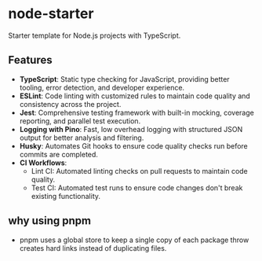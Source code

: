 # node-starter

Starter template for Node.js projects with TypeScript.

## Features

- **TypeScript**: Static type checking for JavaScript, providing better tooling, error detection, and developer experience.
- **ESLint**: Code linting with customized rules to maintain code quality and consistency across the project.
- **Jest**: Comprehensive testing framework with built-in mocking, coverage reporting, and parallel test execution.
- **Logging with Pino**: Fast, low overhead logging with structured JSON output for better analysis and filtering.
- **Husky**: Automates Git hooks to ensure code quality checks run before commits are completed.
- **CI Workflows**:
  - Lint CI: Automated linting checks on pull requests to maintain code quality.
  - Test CI: Automated test runs to ensure code changes don't break existing functionality.

## why using pnpm

- pnpm uses a global store to keep a single copy of each package throw creates hard links instead of duplicating files.
